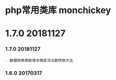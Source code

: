 # php常用类库 monchickey 
# 1.7.0 20181127

### 1.7.0 20181127
    - 数据转换类新增半精度浮点数转换方法

### 1.6.0 20170317
